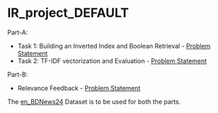 # IR_project_DEFAULT
Part-A: 
* Task 1: Building an Inverted Index and Boolean Retrieval - [Problem Statement](https://github.com/yashfulzele/IR_project_DEFAULT/blob/main/invertedIndexBooleanRetrieval/Default%20Project%20-%20Part%20A%20Task%201.pdf) <break> 
* Task 2: TF-IDF vectorization and Evaluation - [Problem Statement](https://github.com/yashfulzele/IR_project_DEFAULT/blob/main/rankerEvaluator/Default%20Project%20-%20Part%20A%20Task%202.pdf)

Part-B:
* Relevance Feedback - [Problem Statement](https://github.com/yashfulzele/IR_project_DEFAULT/blob/main/rocchioRelevanceFeedback/Default%20Project%20-%20Part%20B.pdf)

The [en_BDNews24](https://drive.google.com/drive/folders/1PBdkyftTA86SM9R47rztTlib2ZlYdVVW) Dataset is to be used for both the parts.
